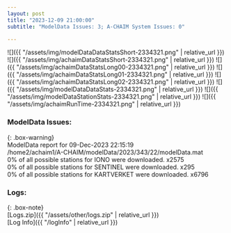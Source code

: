 ```yaml
---
layout: post
title: "2023-12-09 21:00:00"
subtitle: "ModelData Issues: 3; A-CHAIM System Issues: 0"

---
```


![]({{ "/assets/img/modelDataDataStatsShort-2334321.png" | relative_url }})
![]({{ "/assets/img/achaimDataStatsShort-2334321.png" | relative_url }})
![]({{ "/assets/img/achaimDataStatsLong00-2334321.png" | relative_url }})
![]({{ "/assets/img/achaimDataStatsLong01-2334321.png" | relative_url }})
![]({{ "/assets/img/achaimDataStatsLong02-2334321.png" | relative_url }})
![]({{ "/assets/img/modelDataDataStats-2334321.png" | relative_url }})
![]({{ "/assets/img/modelDataStationStats-2334321.png" | relative_url }})
![]({{ "/assets/img/achaimRunTime-2334321.png" | relative_url }})


### ModelData Issues:  
  
{: .box-warning}  
 ModelData report for 09-Dec-2023 22:15:19   
 /home2/achaim1/A-CHAIM/modelData/2023/343/22/modelData.mat   
 0% of all possible stations for IONO were downloaded. x2575   
 0% of all possible stations for SENTINEL were downloaded. x295   
 0% of all possible stations for KARTVERKET were downloaded. x6796   
  


### Logs:  
  
{: .box-note}  
[Logs.zip]({{ "/assets/other/logs.zip" | relative_url }})  
[Log Info]({{ "/logInfo" | relative_url }})  
